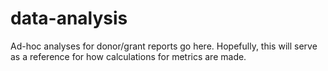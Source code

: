# data-analysis
Ad-hoc analyses for donor/grant reports go here. Hopefully, this will serve as a reference for how calculations for metrics are made.
